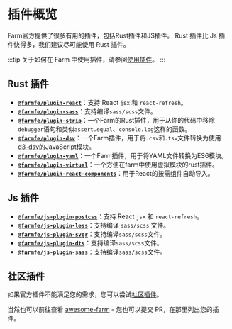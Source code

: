 # 插件概览

Farm官方提供了很多有用的插件，包括Rust插件和JS插件。 Rust 插件比 Js 插件快得多，我们建议尽可能使用 Rust 插件。

:::tip
关于如何在 Farm 中使用插件，请参阅[使用插件](/docs/using-plugins)。
:::

## Rust 插件

* **[`@farmfe/plugin-react`](./react)**：支持 React `jsx` 和 `react-refresh`。
* **[`@farmfe/plugin-sass`](./sass)**：支持编译`sass/scss`文件。
* **[`@farmfe/plugin-strip`](./strip)**：一个Farm的Rust插件，用于从你的代码中移除`debugger`语句和类似`assert.equal`、`console.log`这样的函数。
* **[`@farmfe/plugin-dsv`](./dsv)**：一个Farm插件，用于将`.csv`和`.tsv`文件转换为使用[d3-dsv](https://github.com/d3/d3-dsv)的JavaScript模块。
* **[`@farmfe/plugin-yaml`](./yaml)**：一个Farm插件，用于将YAML文件转换为ES6模块。
* **[`@farmfe/plugin-virtual`](./virtual)**：一个方便在farm中使用虚拟模块的rust插件。
* **[`@farmfe/plugin-react-components`](./react-components)**：用于React的按需组件自动导入。

## Js 插件

* **[`@farmfe/js-plugin-postcss`](./js-postcss)**：支持 React `jsx` 和 `react-refresh`。
* **[`@farmfe/js-plugin-less`](./js-less)**：支持编译 `sass/scss` 文件。
* **[`@farmfe/js-plugin-svgr`](./js-svgr)**：支持编译`sass/scss`文件。
* **[`@farmfe/js-plugin-dts`](./js-dts)**：支持编译`sass/scss`文件。
* **[`@farmfe/js-plugin-sass`](./js-sass)**：支持编译`sass/scss`文件。

## 社区插件

如果官方插件不能满足您的需求，您可以尝试[社区插件](../community-plugins)。

当然也可以前往查看 [awesome-farm](https://github.com/farm-fe/awesome-farm) - 您也可以提交 PR，在那里列出您的插件。
